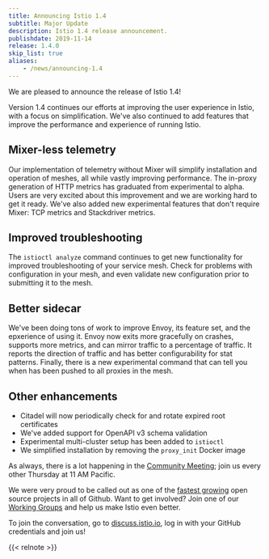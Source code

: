 ```yaml
---
title: Announcing Istio 1.4
subtitle: Major Update
description: Istio 1.4 release announcement.
publishdate: 2019-11-14
release: 1.4.0
skip_list: true
aliases:
    - /news/announcing-1.4
---
```


We are pleased to announce the release of Istio 1.4!

Version 1.4 continues our efforts at improving the user experience in Istio,
with a focus on simplification. We've also continued to add features that
improve the performance and experience of running Istio.

## Mixer-less telemetry
Our implementation of telemetry without Mixer will simplify installation and
operation of meshes, all while vastly improving performance. The in-proxy
generation of HTTP metrics has graduated from experimental to alpha. Users
are very excited about this improvement and we are working hard to get it
ready. We've also added new experimental features that don't require Mixer:
TCP metrics and Stackdriver metrics.

## Improved troubleshooting
The `istioctl analyze` command continues to get new functionality for
improved troubleshooting of your service mesh. Check for problems with
configuration in your mesh, and even validate new configuration prior to
submitting it to the mesh.

## Better sidecar
We've been doing tons of work to improve Envoy, its feature set, and the
epxerience of using it. Envoy now exits more gracefully on crashes, supports
more metrics, and can mirror traffic to a percentage of traffic. It reports
the direction of traffic and has better configurability for stat patterns.
Finally, there is a new experimental command that can tell you when
has been pushed to all proxies in the mesh.

## Other enhancements
- Citadel will now periodically check for and rotate expired root certificates
- We've added support for OpenAPI v3 schema validation
- Experimental multi-cluster setup has been added to `istioctl`
- We simplified installation by removing the `proxy_init` Docker image

As always, there is a lot happening in the
[Community Meeting](https://github.com/istio/community#community-meeting);
join us every other Thursday at 11 AM Pacific.

We were very proud to be called out as one of the 
[fastest growing](https://octoverse.github.com/#top-and-trending-projects)
open source projects in all of Github. Want to get involved? Join one of our
[Working Groups](https://github.com/istio/community/blob/master/WORKING-GROUPS.md)
and help us make Istio even better.

To join the conversation, go to [discuss.istio.io](https://discuss.istio.io),
log in with your GitHub credentials and join us!

{{< relnote >}}
